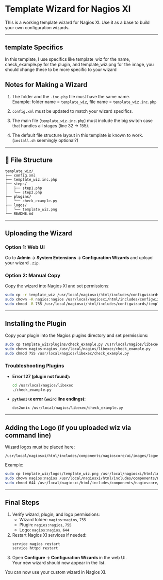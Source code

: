 # Template Wizard for Nagios XI

This is a working template wizard for Nagios XI. Use it as a base to build your own configuration wizards.

---

## template Specifics

In this template, I use specifics like template_wiz for the name, check_example.py for the plugin, and template_wiz.png for the image, you should change these to be more specific to your wizard

## Notes for Making a Wizard

1. The folder and the `.inc.php` file must have the same name.  
   Example: folder name = `template_wiz`, file name = `template_wiz.inc.php`

2. `config.xml` must be updated to match your wizard specifics.

3. The main file (`template_wiz.inc.php`) must include the big switch case that handles all stages (line 32 → 155).

4. The default file structure layout in this template is known to work.  
   (`install.sh` seemingly optional?)

---


## 📂 File Structure

```
template_wiz/
├── config.xml
├── template_wiz.inc.php
├── steps/
│   ├── step1.php
│   └── step2.php
├── plugins/
│   └── check_example.py
├── logos/
│   └── template_wiz.png
└── README.md
```

---


## Uploading the Wizard

### Option 1: Web UI
Go to **Admin → System Extensions → Configuration Wizards** and upload your wizard `.zip`.

### Option 2: Manual Copy
Copy the wizard into Nagios XI and set permissions:

```bash
sudo cp -r template_wiz /usr/local/nagiosxi/html/includes/configwizards/
sudo chown -R nagios:nagios /usr/local/nagiosxi/html/includes/configwizards/template_wiz
sudo chmod -R 755 /usr/local/nagiosxi/html/includes/configwizards/template_wiz
```

---

## Installing the Plugin

Copy your plugin into the Nagios plugins directory and set permissions:

```bash
sudo cp template_wiz/plugins/check_example.py /usr/local/nagios/libexec/
sudo chown nagios:nagios /usr/local/nagios/libexec/check_example.py
sudo chmod 755 /usr/local/nagios/libexec/check_example.py
```

### Troubleshooting Plugins
- **Error 127 (plugin not found):**
  ```bash
  cd /usr/local/nagios/libexec
  ./check_example.py
  ```
- **`python3\R` error (`weird` line endings):**
  ```bash
  dos2unix /usr/local/nagios/libexec/check_example.py
  ```

---

## Adding the Logo (if you uploaded wiz via command line)

Wizard logos must be placed here:

```
/usr/local/nagiosxi/html/includes/components/nagioscore/ui/images/logos/
```

Example:

```bash
sudo cp template_wiz/logos/template_wiz.png /usr/local/nagiosxi/html/includes/components/nagioscore/ui/images/logos/
sudo chown nagios:nagios /usr/local/nagiosxi/html/includes/components/nagioscore/ui/images/logos/template_wiz.png
sudo chmod 644 /usr/local/nagiosxi/html/includes/components/nagioscore/ui/images/logos/template_wiz.png
```

---

## Final Steps

1. Verify wizard, plugin, and logo permissions:
   - Wizard folder: `nagios:nagios`, `755`
   - Plugin: `nagios:nagios`, `755`
   - Logo: `nagios:nagios`, `644`
2. Restart Nagios XI services if needed:
   ```bash
   service nagios restart
   service httpd restart
   ```
3. Open **Configure → Configuration Wizards** in the web UI.  
   Your new wizard should now appear in the list.

 You can now use your custom wizard in Nagios XI.
